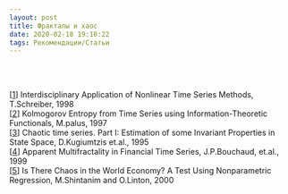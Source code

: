 ```yaml
---
layout: post
title: Фракталы и хаос
date: 2020-02-18 19:10:22
tags: Рекомендации/Статьи
---
```


<br>

   
<p class="references">
             
<br>     
       [<a href="http://www.smartquant.com/references/Chaos/chaos2.pdf">1</a>]
                  Interdisciplinary Application of Nonlinear Time Series
                  Methods, T.Schreiber, 1998
   
<br>     
       [<a href="http://www.smartquant.com/references/Chaos/chaos3.pdf">2</a>]
                  Kolmogorov Entropy from Time Series using
                  Information-Theoretic Functionals, M.palus, 1997
   
<br>     
       [<a href="http://www.smartquant.com/references/Chaos/chaos4.pdf">3</a>]
                  Chaotic time series. Part I: Estimation of some Invariant
                  Properties in State Space, D.Kugiumtzis et.al., 1995
   
<br>     
       [<a href="http://www.smartquant.com/references/Chaos/chaos17.pdf">4</a>]
Apparent Multifractality in Financial Time Series, J.P.Bouchaud, et.al., 1999

<br>     
       [<a href="http://www.smartquant.com/references/Chaos/chaos18.pdf">5</a>]
Is There Chaos in the World Economy? A Test Using Nonparametric Regression,
M.Shintanim and O.Linton, 2000

</p>        
